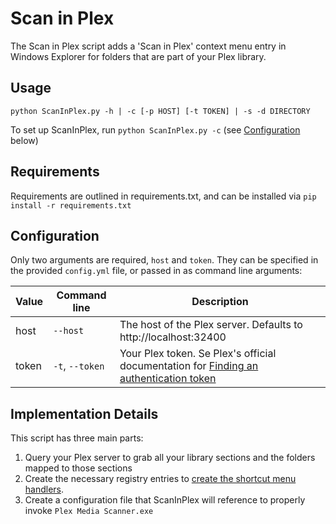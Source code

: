 # Scan in Plex

The Scan in Plex script adds a 'Scan in Plex' context menu entry in Windows Explorer for folders that are part of your Plex library.

## Usage

`python ScanInPlex.py -h | -c [-p HOST] [-t TOKEN] | -s -d DIRECTORY`

To set up ScanInPlex, run `python ScanInPlex.py -c` (see [Configuration](#Configuration) below)

## Requirements

Requirements are outlined in requirements.txt, and can be installed via `pip install -r requirements.txt`

## Configuration

Only two arguments are required, `host` and `token`. They can be specified in the provided `config.yml` file, or passed in as command line arguments:

Value | Command line | Description
---|---|---
host | `--host` | The host of the Plex server. Defaults to http://localhost:32400
token | `-t`, `--token` | Your Plex token. Se Plex's official documentation for [Finding an authentication token](https://support.plex.tv/articles/204059436-finding-an-authentication-token-x-plex-token/)

## Implementation Details

This script has three main parts:
1. Query your Plex server to grab all your library sections and the folders mapped to those sections
2. Create the necessary registry entries to [create the shortcut menu handlers](https://docs.microsoft.com/en-us/windows/win32/shell/context-menu-handlers).
3. Create a configuration file that ScanInPlex will reference to properly invoke `Plex Media Scanner.exe`